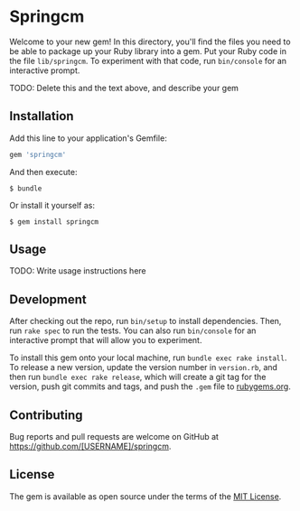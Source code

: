 # Springcm

Welcome to your new gem! In this directory, you'll find the files you need to be able to package up your Ruby library into a gem. Put your Ruby code in the file `lib/springcm`. To experiment with that code, run `bin/console` for an interactive prompt.

TODO: Delete this and the text above, and describe your gem

## Installation

Add this line to your application's Gemfile:

```ruby
gem 'springcm'
```

And then execute:

    $ bundle

Or install it yourself as:

    $ gem install springcm

## Usage

TODO: Write usage instructions here

## Development

After checking out the repo, run `bin/setup` to install dependencies. Then, run `rake spec` to run the tests. You can also run `bin/console` for an interactive prompt that will allow you to experiment.

To install this gem onto your local machine, run `bundle exec rake install`. To release a new version, update the version number in `version.rb`, and then run `bundle exec rake release`, which will create a git tag for the version, push git commits and tags, and push the `.gem` file to [rubygems.org](https://rubygems.org).

## Contributing

Bug reports and pull requests are welcome on GitHub at https://github.com/[USERNAME]/springcm.

## License

The gem is available as open source under the terms of the [MIT License](https://opensource.org/licenses/MIT).
